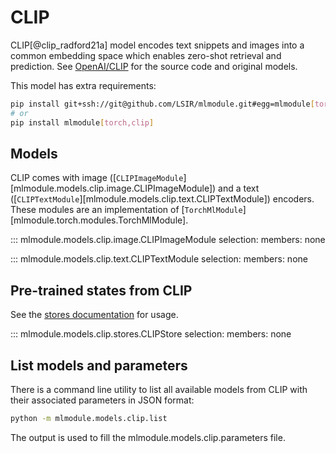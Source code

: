 # CLIP

CLIP[@clip_radford21a] model encodes text snippets and images into a common embedding space which enables zero-shot retrieval and prediction.
See [OpenAI/CLIP](https://github.com/openai/CLIP) for the source code and original models.

This model has extra requirements:

```bash
pip install git+ssh://git@github.com/LSIR/mlmodule.git#egg=mlmodule[torch,clip]
# or
pip install mlmodule[torch,clip]
```

## Models

CLIP comes with image ([`CLIPImageModule`][mlmodule.models.clip.image.CLIPImageModule])
and a text ([`CLIPTextModule`][mlmodule.models.clip.text.CLIPTextModule]) encoders.
These modules are an implementation of [`TorchMlModule`][mlmodule.torch.modules.TorchMlModule].

::: mlmodule.models.clip.image.CLIPImageModule
    selection:
        members: none

::: mlmodule.models.clip.text.CLIPTextModule
    selection:
        members: none

## Pre-trained states from CLIP

See the [stores documentation](../references/stores.md) for usage.

::: mlmodule.models.clip.stores.CLIPStore
    selection:
        members: none

## List models and parameters

There is a command line utility to list all available models from CLIP with their associated parameters in JSON format:

```bash
python -m mlmodule.models.clip.list
```

The output is used to fill the mlmodule.models.clip.parameters file.
